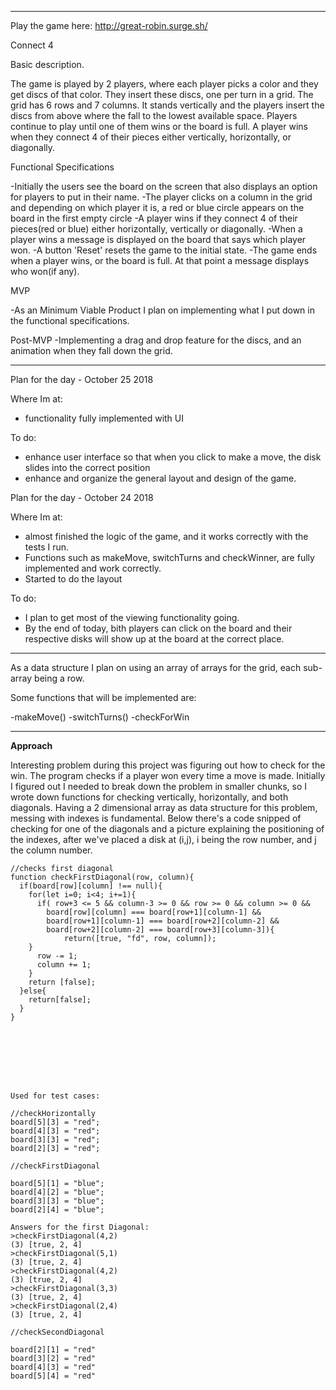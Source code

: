 -----------------------------------------------------------------------------------------------------------------------
Play the game here: http://great-robin.surge.sh/

Connect 4

Basic description.

The game is played by 2 players, where each player picks a color and they get discs of that color. They insert these discs, one per turn in a grid. The grid has 6 rows and 7 columns. It stands vertically and the players insert the discs from above where the fall to the lowest available space. Players continue to play until one of them wins or the board is full. A player wins when they connect 4 of their pieces either vertically, horizontally, or diagonally.


Functional Specifications

-Initially the users see the board on the screen that also displays an option for players to put in their name.
-The player clicks on a column in the grid and depending on which player it is, a red or blue circle appears
on the board in the first empty circle
-A player wins if they connect 4 of their pieces(red or blue) either horizontally, vertically or  diagonally.
-When a player wins a message is displayed on the board that says which player won.
-A button 'Reset' resets the game to the initial state.
-The game ends when a player wins, or the board is full. At that point a message displays who won(if any).

MVP

-As an Minimum Viable Product I plan on implementing what I put down in the functional specifications.

Post-MVP
-Implementing a drag and drop feature for the discs, and an animation when they fall down the grid.

-----------------------------------------------------------------------------------------------------------------------

Plan for the day - October 25 2018

Where Im at:
- functionality fully implemented with UI

To do:
- enhance user interface so that when you click to make a move, the disk slides into the correct position
- enhance and organize the general layout and design of the game.



Plan for the day - October 24 2018

Where Im at:
- almost finished the logic of the game, and it works correctly with the tests I run.
- Functions such as makeMove, switchTurns and checkWinner, are fully implemented and work correctly.
- Started to do the layout

To do:

- I plan to get most of the viewing functionality going.
- By the end of today, bith players can click on the board and their respective disks will show up at the board at the
correct place.

-----------------------------------------------------------------------------------------------------------------------

As a data structure I plan on using an array of arrays for the grid, each sub-array being a row.

Some functions that will be implemented are:

-makeMove()
-switchTurns()
-checkForWin


-----------------------------------------------------------------------------------------------------------------------
**Approach**

Interesting problem during this project was figuring out how to check for the win. The program checks if a player won
every time a move is made. Initially I figured out I needed to break down the problem in smaller chunks, so I wrote down functions for checking vertically, horizontally, and both diagonals. Having a 2 dimensional array as data structure
for this problem, messing with indexes is fundamental. Below there's a code snipped of checking for one of the diagonals
and a picture explaining the positioning of the indexes, after we've placed a disk at (i,j), i being the row number, and j the column number.

````
//checks first diagonal
function checkFirstDiagonal(row, column){
  if(board[row][column] !== null){
    for(let i=0; i<4; i+=1){
      if( row+3 <= 5 && column-3 >= 0 && row >= 0 && column >= 0 &&
        board[row][column] === board[row+1][column-1] &&
        board[row+1][column-1] === board[row+2][column-2] &&
        board[row+2][column-2] === board[row+3][column-3]){
            return([true, "fd", row, column]);
    }
      row -= 1;
      column += 1;
    }
    return [false];
  }else{
    return[false];
  }
}








Used for test cases:

//checkHorizontally
board[5][3] = "red";
board[4][3] = "red";
board[3][3] = "red";
board[2][3] = "red";

//checkFirstDiagonal

board[5][1] = "blue";
board[4][2] = "blue";
board[3][3] = "blue";
board[2][4] = "blue";

Answers for the first Diagonal:
>checkFirstDiagonal(4,2)
(3) [true, 2, 4]
>checkFirstDiagonal(5,1)
(3) [true, 2, 4]
>checkFirstDiagonal(4,2)
(3) [true, 2, 4]
>checkFirstDiagonal(3,3)
(3) [true, 2, 4]
>checkFirstDiagonal(2,4)
(3) [true, 2, 4]

//checkSecondDiagonal

board[2][1] = "red"
board[3][2] = "red"
board[4][3] = "red"
board[5][4] = "red"
